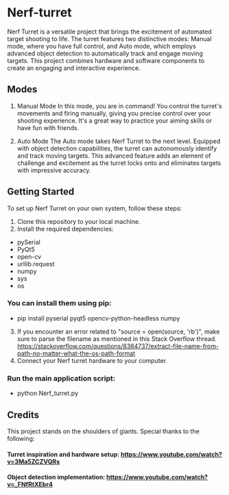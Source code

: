 # Nerf-turret
Nerf Turret is a versatile project that brings the excitement of automated target shooting to life. The turret features two distinctive modes: Manual mode, where you have full control, and Auto mode, which employs advanced object detection to automatically track and engage moving targets. This project combines hardware and software components to create an engaging and interactive experience.

## Modes
1. Manual Mode
In this mode, you are in command! You control the turret's movements and firing manually, giving you precise control over your shooting experience. It's a great way to practice your aiming skills or have fun with friends.

2. Auto Mode
The Auto mode takes Nerf Turret to the next level. Equipped with object detection capabilities, the turret can autonomously identify and track moving targets. This advanced feature adds an element of challenge and excitement as the turret locks onto and eliminates targets with impressive accuracy.

## Getting Started
To set up Nerf Turret on your own system, follow these steps:

1. Clone this repository to your local machine.
2. Install the required dependencies:
- pySerial
- PyQt5
- open-cv
- urllib.request
- numpy
- sys
- os

### You can install them using pip:
- pip install pyserial pyqt5 opencv-python-headless numpy

3. If you encounter an error related to "source = open(source, 'rb')", make sure to parse the filename as mentioned in this Stack Overflow thread.
   https://stackoverflow.com/questions/8384737/extract-file-name-from-path-no-matter-what-the-os-path-format
4. Connect your Nerf turret hardware to your computer.

### Run the main application script:
- python Nerf_turret.py

## Credits
This project stands on the shoulders of giants. Special thanks to the following:

#### Turret inspiration and hardware setup: https://www.youtube.com/watch?v=3Ma5ZCZVQRs 
#### Object detection implementation: https://www.youtube.com/watch?v=_FNfRtXEbr4
